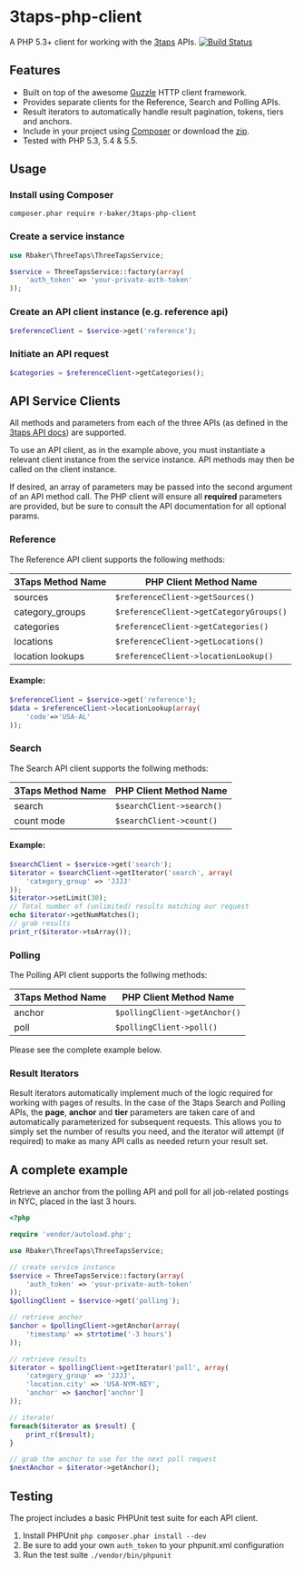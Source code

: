 3taps-php-client
================

A PHP 5.3+ client for working with the [3taps](https://3taps.com) APIs.
[![Build Status](https://travis-ci.org/r-baker/3taps-php-client.png?branch=master)](https://travis-ci.org/r-baker/3taps-php-client)

## Features

* Built on top of the awesome [Guzzle](http://guzzlephp.org) HTTP client framework.
* Provides separate clients for the Reference, Search and Polling APIs.
* Result iterators to automatically handle result pagination, tokens, tiers and anchors.
* Include in your project using [Composer](https://packagist.org/packages/r-baker/3taps-client) or download the [zip](https://github.com/r-baker/3taps-php-client/archive/master.zip).
* Tested with PHP 5.3, 5.4 & 5.5.

## Usage

### Install using Composer
```
composer.phar require r-baker/3taps-php-client
```

### Create a service instance

```php
use Rbaker\ThreeTaps\ThreeTapsService;

$service = ThreeTapsService::factory(array(
	'auth_token' => 'your-private-auth-token'
));
```
### Create an API client instance (e.g. reference api)
```php
$referenceClient = $service->get('reference');
```

### Initiate an API request

```php
$categories = $referenceClient->getCategories();
```

## API Service Clients

All methods and parameters from each of the three APIs (as defined in the [3taps API docs](http://docs.3taps.com/)) are supported.

To use an API client, as in the example above, you must instantiate a relevant client instance from the service instance. API methods may then be called on the client instance.

If desired, an array of parameters may be passed into the second argument of an API method call. The PHP client will ensure all **required** parameters are provided, but be sure to consult the API documentation for all optional params.

### Reference
The Reference API client supports the following methods:

3Taps Method Name | PHP Client Method Name
--- | ---
sources | `$referenceClient->getSources()`
category_groups | `$referenceClient->getCategoryGroups()`
categories | `$referenceClient->getCategories()`
locations | `$referenceClient->getLocations()`
location lookups | `$referenceClient->locationLookup()`

#### Example:
```php
$referenceClient = $service->get('reference');
$data = $referenceClient->locationLookup(array(
	'code'=>'USA-AL'
));
```
### Search
The Search API client supports the follwing methods:

3Taps Method Name | PHP Client Method Name
--- | ---
search | `$searchClient->search()`
count mode | `$searchClient->count()`

#### Example:
```php
$searchClient = $service->get('search');
$iterator = $searchClient->getIterator('search', array(
	'category_group' => 'JJJJ'
));
$iterator->setLimit(30);
// Total number of (unlimited) results matching our request
echo $iterator->getNumMatches();
// grab results
print_r($iterator->toArray());
```
### Polling
The Polling API client supports the follwing methods:

3Taps Method Name | PHP Client Method Name
--- | ---
anchor | `$pollingClient->getAnchor()`
poll | `$pollingClient->poll()`

Please see the complete example below.

### Result Iterators
Result iterators automatically implement much of the logic required for working with pages of results. In the case of the 3taps Search and Polling APIs, the **page**, **anchor** and **tier** parameters are taken care of and automatically parameterized for subsequent requests. This allows you to simply set the number of results you need, and the iterator will attempt (if required) to make as many API calls as needed return your result set.

## A complete example
Retrieve an anchor from the polling API and poll for all job-related postings in NYC, placed in the last 3 hours.

```php
<?php

require 'vendor/autoload.php';

use Rbaker\ThreeTaps\ThreeTapsService;

// create service instance
$service = ThreeTapsService::factory(array(
	'auth_token' => 'your-private-auth-token'
));
$pollingClient = $service->get('polling');

// retrieve anchor
$anchor = $pollingClient->getAnchor(array(
	'timestamp' => strtotime('-3 hours')
));

// retrieve results
$iterator = $pollingClient->getIterator('poll', array(
	'category_group' => 'JJJJ',
	'location.city' => 'USA-NYM-NEY',
	'anchor' => $anchor['anchor']
));

// iterate!
foreach($iterator as $result) {
	print_r($result);
}

// grab the anchor to use for the next poll request
$nextAnchor = $iterator->getAnchor();
```
## Testing

The project includes a basic PHPUnit test suite for each API client.

1. Install PHPUnit `php composer.phar install --dev`
2. Be sure to add your own `auth_token` to your phpunit.xml configuration
3. Run the test suite `./vendor/bin/phpunit`

